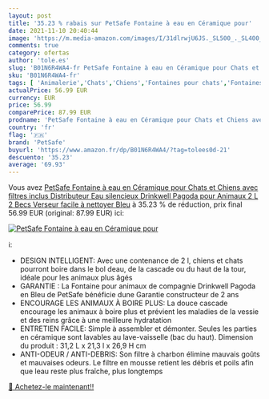 ```yaml
---
layout: post
title: '35.23 % rabais sur PetSafe Fontaine à eau en Céramique pour'
date: 2021-11-10 20:40:44
image: 'https://m.media-amazon.com/images/I/31dlrwjU6JS._SL500_._SL400_.jpg'
comments: true
category: ofertas
author: 'tole.es'
slug: 'B01N6R4WA4-fr PetSafe Fontaine à eau en Céramique pour Chats et Chiens...'
sku: 'B01N6R4WA4-fr'
tags: [ 'Animalerie','Chats','Chiens','Fontaines pour chats','Fontaines pour chiens','Mangeoirs et abreuvoirs pour chats','Mangeoirs et abreuvoirs pour chiens','petsafe', ]
actualPrice: 56.99 EUR
currency: EUR
price: 56.99
comparePrice: 87.99 EUR
prodname: 'PetSafe Fontaine à eau en Céramique pour Chats et Chiens avec filtres inclus  Distributeur Eau silencieux Drinkwell Pagoda pour Animaux 2 L  2 Becs Verseur  facile à nettoyer  Bleu'
country: 'fr'
flag: '🇫🇷'
brand: 'PetSafe'
buyurl: 'https://www.amazon.fr/dp/B01N6R4WA4/?tag=tolees0d-21'
descuento: '35.23'
average: '69.93'
---
```


Vous avez [PetSafe Fontaine à eau en Céramique pour Chats et Chiens avec filtres inclus  Distributeur Eau silencieux Drinkwell Pagoda pour Animaux 2 L  2 Becs Verseur  facile à nettoyer  Bleu](https://www.amazon.fr/dp/B01N6R4WA4/?tag=tolees0d-21)  à  35.23 % de réduction, prix final  56.99 EUR (original: 87.99 EUR) ici:

[![PetSafe Fontaine à eau en Céramique pour](https://m.media-amazon.com/images/I/31dlrwjU6JS._SL500_._SL400_.jpg)](https://www.amazon.fr/dp/B01N6R4WA4/?tag=tolees0d-21)

ℹ️:

- DESIGN INTELLIGENT: Avec une contenance de 2 l, chiens et chats pourront boire dans le bol deau, de la cascade ou du haut de la tour, idéale pour les animaux plus âgés
- GARANTIE : La Fontaine pour animaux de compagnie Drinkwell Pagoda en Bleu de PetSafe bénéficie dune Garantie constructeur de 2 ans
- ENCOURAGE LES ANIMAUX À BOIRE PLUS: La douce cascade encourage les animaux à boire plus et prévient les maladies de la vessie et des reins grâce à une meilleure hydratation
- ENTRETIEN FACILE: Simple à assembler et démonter. Seules les parties en céramique sont lavables au lave-vaisselle (bac du haut). Dimension du produit : 31,2 L x 21,3 l x 26,9 H cm
- ANTI-ODEUR / ANTI-DEBRIS: Son filtre à charbon élimine mauvais goûts et mauvaises odeurs. Le filtre en mousse retient les débris et poils afin que leau reste plus fraîche, plus longtemps

[🛒 Achetez-le maintenant!!](https://www.amazon.fr/dp/B01N6R4WA4/?tag=tolees0d-21)
